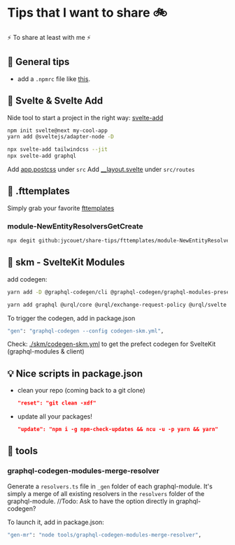 # Tips that I want to share 🚲

⚡ To share at least with me ⚡

## 🚀 General tips

- add a `.npmrc` file like [this](./.npmrc).

## 🧰 Svelte & Svelte Add

Nide tool to start a project in the right way: [svelte-add](https://github.com/svelte-add/svelte-add)

```bash
npm init svelte@next my-cool-app
yarn add @sveltejs/adapter-node -D

npx svelte-add tailwindcss --jit
npx svelte-add graphql
```

Add [app.postcss](./skm/app.postcss) under `src`
Add [\_\_layout.svelte](./skm/__layout.svelte) under `src/routes`

## 📂 .fttemplates

Simply grab your favorite [fttemplates](https://marketplace.visualstudio.com/items?itemName=Huuums.vscode-fast-folder-structure)

### module-NewEntityResolversGetCreate

```bash
npx degit github:jycouet/share-tips/fttemplates/module-NewEntityResolversGetCreate .fttemplates/module-NewEntityResolversGetCreate
```

## 💯 skm - SvelteKit Modules

add codegen:

```bash
yarn add -D @graphql-codegen/cli @graphql-codegen/graphql-modules-preset @graphql-codegen/introspection @graphql-codegen/typescript @graphql-codegen/typescript-document-nodes @graphql-codegen/typescript-operations @graphql-codegen/typescript-resolvers graphql-modules @urql/devtools
```

```bash
yarn add graphql @urql/core @urql/exchange-request-policy @urql/svelte
```

To trigger the codegen, add in package.json

```bash
"gen": "graphql-codegen --config codegen-skm.yml",
```

Check: [./skm/codegen-skm.yml](./codegen/codegen-skm.yml) to get the prefect codegen for SvelteKit (graphql-modules & client)

## 💡 Nice scripts in package.json

- clean your repo (coming back to a git clone)

  ```json
  "reset": "git clean -xdf"
  ```

- update all your packages!
  ```json
  "update": "npm i -g npm-check-updates && ncu -u -p yarn && yarn"
  ```

## 🔧 tools

### graphql-codegen-modules-merge-resolver

Generate a `resolvers.ts` file in `_gen` folder of each graphql-module. It's simply a merge of all existing resolvers in the `resolvers` folder of the graphql-module.
//Todo: Ask to have the option directly in graphql-codegen?

To launch it, add in package.json:

```bash
"gen-mr": "node tools/graphql-codegen-modules-merge-resolver",
```
